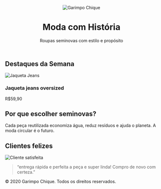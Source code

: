 <!DOCTYPE html>
<html lang="pt-BR">
<head>
  <meta charset="UTF-8">
  <title>Garimpo Chique</title>
  <link rel="stylesheet" href="style.css">
</head>
<body>
  <header>
    <img src="images/logo.png" alt="Garimpo Chique" class="logo">
    <h1>Moda com História</h1>
    <p>Roupas seminovas com estilo e propósito</p>
  </header>

  <section class="destaques">
    <h2>Destaques da Semana</h2>
    <div class="produto">
      <img src="images/produto1.jpg" alt="Jaqueta Jeans">
      <h3>Jaqueta jeans oversized</h3>
      <p>R$59,90</p>
    </div>
  </section>

  <section class="sustentabilidade">
    <h2>Por que escolher seminovas?</h2>
    <p>Cada peça reutilizada economiza água, reduz resíduos e ajuda o planeta. A moda circular é o futuro.</p>
  </section>

  <section class="depoimentos">
    <h2>Clientes felizes</h2>
    <div class="depoimento">
      <img src="images/cliente1.jpg" alt="Cliente satisfeita">
      <blockquote>“entrega rápida e perfeita a peça e super linda! Compro de novo com certeza.”</blockquote>
    </div>
  </section>

  <footer>
    <p>&copy; 2020 Garimpo Chique. Todos os direitos reservados.</p>
  </footer>
</body>
</html>
